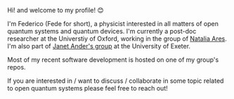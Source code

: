 Hi! and welcome to my profile! 😊

I'm Federico (Fede for short), a physicist interested in all matters of open quantum systems and quantum devices.
I'm currently a post-doc researcher at the Universtiy of Oxford, working in the group of [Natalia Ares](https://www.natalia-ares.com). I'm also part of [Janet Ander's group](https://www.quantum-exeter.co.uk) at the University of Exeter.

Most of my recent software development is hosted on one of my group's repos.

If you are interested in / want to discuss / collaborate in some topic related to open quantum systems please feel free to reach out!

<!--
**cerisola/cerisola** is a ✨ _special_ ✨ repository because its `README.md` (this file) appears on your GitHub profile.

Here are some ideas to get you started:

- 🔭 I’m currently working on ...
- 🌱 I’m currently learning ...
- 👯 I’m looking to collaborate on ...
- 🤔 I’m looking for help with ...
- 💬 Ask me about ...
- 📫 How to reach me: ...
- 😄 Pronouns: ...
- ⚡ Fun fact: ...
-->
